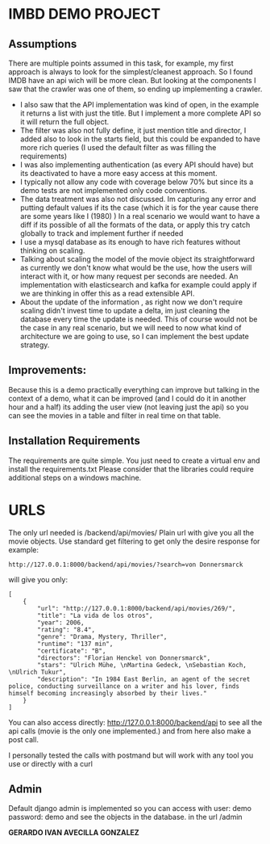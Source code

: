 # IMBD DEMO PROJECT
## Assumptions

There are multiple points  assumed in this task, for example, my first approach is always to look for the simplest/cleanest approach. So I found IMDB have an api wich will be more clean. But looking at the components I saw that the crawler was one of them, so ending up implementing a crawler.

- I also saw that the API implementation was kind of open, in the example it returns a list with just the title. But I implement a more complete API so it will return the full object.
- The filter was also not fully define, it just mention title and director, I added also to look in the starts field, but this could be expanded to have more rich queries (I used the default filter as was filling the requirements)
- I was also implementing authentication (as every API should have) but its deactivated to have a more easy access at this moment.
- I typically not allow any code with coverage below 70%  but since its a demo tests are not implemented only code conventions.
- The data treatment was also not discussed. Im capturing any error and putting default values if its the case (which it is for the year cause there are some years like  I (1980) )  In a real scenario we would want to have a diff if its possible of all the formats of the data, or apply this try catch globally to track and implement further if needed
- I use a mysql database as its enough to have rich features without thinking on scaling. 
- Talking about scaling the model of the movie object its straightforward as currently we don't know what would be the use, how the users will interact with it, or how many request per seconds are needed. An implementation with elasticsearch and kafka for example could apply if we are thinking in offer this as a read extensible API.
- About the update of the information , as right now we don't require scaling didn't invest time to update a delta, im just cleaning the database every time the update is needed. This of course would not be the case in any real scenario, but we will need to now what kind of architecture we are going to use, so I can implement the best update strategy. 

## Improvements:

Because this is a demo practically everything can improve but talking in the context of a demo, what it can be improved (and I could do it in another hour and a half) its adding the user view (not leaving just the api) so  you can see the movies in a table and filter in real time on that table.

## Installation Requirements
The requirements are quite simple.
You just need to create a virtual env and install the requirements.txt
Please consider that the libraries could require additional steps on a windows machine.

# URLS

The only url needed is  /backend/api/movies/ 
Plain url with give you all the movie objects. Use standard get filtering to get only the desire response for example:
```
http://127.0.0.1:8000/backend/api/movies/?search=von Donnersmarck
```
will give you only:


```
[
    {
        "url": "http://127.0.0.1:8000/backend/api/movies/269/",
        "title": "La vida de los otros",
        "year": 2006,
        "rating": "8.4",
        "genre": "Drama, Mystery, Thriller",
        "runtime": "137 min",
        "certificate": "B",
        "directors": "Florian Henckel von Donnersmarck",
        "stars": "Ulrich Mühe, \nMartina Gedeck, \nSebastian Koch, \nUlrich Tukur",
        "description": "In 1984 East Berlin, an agent of the secret police, conducting surveillance on a writer and his lover, finds himself becoming increasingly absorbed by their lives."
    }
]
```

You can also access directly: http://127.0.0.1:8000/backend/api to see all the api calls (movie is the only one implemented.) and from here also make a post  call.

I personally tested the calls with postmand but will work with any tool you use or directly with a curl 

## Admin

Default django admin is implemented so you can access with user: demo password: demo and see the objects in the database. in the url  /admin

**GERARDO IVAN AVECILLA GONZALEZ**